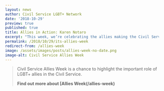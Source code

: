 ```yaml
---
layout: news
author: Civil Service LGBT+ Network
date: '2018-10-29'
preview: true
published: true
title: Allies in Action: Karen Notaro
excerpt: "This week, we’re celebrating the allies making the Civil Service a great place to work for LGBT+ people. Karen works for the Ministry of Justice. Here's why being an ally is important to Karen."
permalink: /2018/10/29/its-allies-week
redirect-from: /allies-week
image: /assets/images/posts/allies-week-no-date.png
image-alt: Civil Service Allies Week
---
```


> Civil Service Allies Week is a chance to highlight the important role of LGBT+ allies in the Civil Service. 
>
> **Find out more about [Allies Week(/allies-week)**